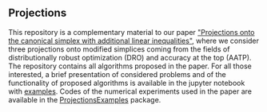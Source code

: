 ## Projections

This repository is a complementary material to our paper ["Projections onto the canonical simplex with additional linear inequalities"](https://arxiv.org/), where we consider three projections onto modified simplices coming from the fields of distributionally robust optimization (DRO) and accuracy at the top (AATP). The repository contains all algorithms proposed in the paper. For all those interested, a brief presentation of considered problems and of the functionality of proposed algorithms is available in the jupyter notebook with [examples](https://github.com/VaclavMacha/ProjectionsExamples/blob/master/examples.ipynb). Codes of the numerical experiments used in the paper are available in the [ProjectionsExamples](https://github.com/VaclavMacha/ProjectionsExamples) package.
